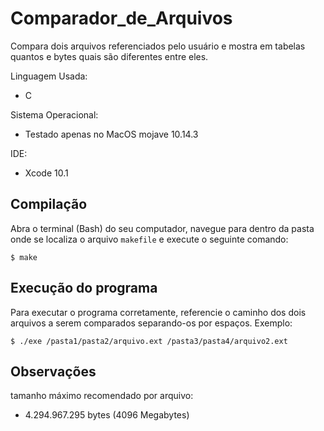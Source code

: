# Comparador_de_Arquivos
Compara dois arquivos referenciados pelo usuário e mostra em tabelas quantos e bytes quais são diferentes entre eles.

Linguagem Usada:
* C
  
Sistema Operacional:
* Testado apenas no MacOS mojave 10.14.3
  
IDE:
* Xcode 10.1

## Compilação ## 

Abra o terminal (Bash) do seu computador, navegue para dentro da pasta onde se localiza o arquivo `makefile` e execute o seguinte comando:

`$ make`

## Execução do programa ## 

Para executar o programa corretamente, referencie o caminho dos dois arquivos a serem comparados separando-os por espaços.
Exemplo:

`$ ./exe /pasta1/pasta2/arquivo.ext /pasta3/pasta4/arquivo2.ext`

## Observações ## 

tamanho máximo recomendado por arquivo:
* 4.294.967.295 bytes (4096 Megabytes)
